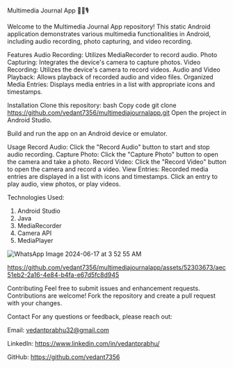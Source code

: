 Multimedia Journal App 📸🎥🎙️


Welcome to the Multimedia Journal App repository! This static Android application demonstrates various multimedia functionalities in Android, including audio recording, photo capturing, and video recording.

Features
Audio Recording: Utilizes MediaRecorder to record audio.
Photo Capturing: Integrates the device's camera to capture photos.
Video Recording: Utilizes the device's camera to record videos.
Audio and Video Playback: Allows playback of recorded audio and video files.
Organized Media Entries: Displays media entries in a list with appropriate icons and timestamps.

Installation
Clone this repository:
bash
Copy code
git clone https://github.com/vedant7356/multimediajournalapp.git
Open the project in Android Studio.

Build and run the app on an Android device or emulator.

Usage
Record Audio: Click the "Record Audio" button to start and stop audio recording.
Capture Photo: Click the "Capture Photo" button to open the camera and take a photo.
Record Video: Click the "Record Video" button to open the camera and record a video.
View Entries: Recorded media entries are displayed in a list with icons and timestamps. Click an entry to play audio, view photos, or play videos.

Technologies Used:

1. Android Studio
2. Java
3. MediaRecorder
3. Camera API
5. MediaPlayer

![WhatsApp Image 2024-06-17 at 3 52 55 AM](https://github.com/vedant7356/multimediajournalapp/assets/52303673/990bea52-a958-440a-971f-84b29c261791)


https://github.com/vedant7356/multimediajournalapp/assets/52303673/aec51eb2-2a16-4e84-b4fa-e67d5fc8d945


Contributing
Feel free to submit issues and enhancement requests. Contributions are welcome! Fork the repository and create a pull request with your changes.

Contact
For any questions or feedback, please reach out:

Email: vedantprabhu32@gmail.com

LinkedIn: https://www.linkedin.com/in/vedantprabhu/

GitHub: https://github.com/vedant7356 
